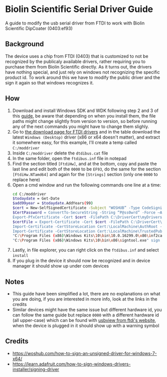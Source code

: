 # Biolin Scientific Serial Driver Guide
A guide to modify the usb serial driver from FTDI to work with Biolin Scientific DipCoater (0403:ef93)

## Background
The device uses a chip from FTDI (0403) that is customized to not be recognized by the publicaly available drivers, rather requiring you to purchase them from Biolin Scientific directly.
As it turns out, the drivers have nothing special, and just rely on windows not recognizing the specific product id.
To work around this we have to modify the public driver and the sign it again so that windows recognizes it.

## How
1. Download and install Windows SDK and WDK following step 2 and 3 of this [guide](https://learn.microsoft.com/en-us/windows-hardware/drivers/download-the-wdk), be aware that depending on when you install them, the file paths might change slightly from version to version, so before running any of the next commands you might have to change them slighly.
2. Go to [the download page for FTDI drivers](https://ftdichip.com/drivers/d2xx-drivers/) and in the table download the latest `Windows (Desktop)` driver (x86 or x64 doesn't matter), and extract it somewhere easy, for this example, I'll create a temp called `C:/moddriver`
4. Inside `C:/moddriver` delete the `dtdibus.cat` file
5. In the same folder, open the `ftdibus.inf` file in notepad
6. Find the section titled `[FtdiHw]`, and at the bottom, copy and paste the last line and edit both of the `0000` to be `EF93`, do the same for the section `[FtdiHw.NTamd64]` and again for the `[Strings]` section (only one `0000` to replace here)
7. Open a cmd window and run the following commands one line at a time:
   ```sh
   cd C:/moddriver
   $todaydate = Get-Date
   $add99year = $todaydate.AddYears(99)
   $cert = New-SelfSignedCertificate -Subject "WOSHUB” -Type CodeSigningCert -CertStoreLocation cert:\LocalMachine\My -notafter $add99year
   $CertPassword = ConvertTo-SecureString -String “P@ss0wrd” -Force –AsPlainText
   Export-PfxCertificate -Cert $cert -FilePath C:\DriverCert\myDrivers.pfx -Password $CertPassword
   $certFile = Export-Certificate -Cert $cert -FilePath C:\DriverCert\drivecert.cer
   Import-Certificate -CertStoreLocation Cert:\LocalMachine\AuthRoot -FilePath $certFile.FullName
   Import-Certificate -CertStoreLocation Cert:\LocalMachine\TrustedPublisher -FilePath $certFile.FullName
   "C:\Program Files (x86)\Windows Kits\10\bin\10.0.16299.0\x86\inf2cat.exe" /v /os:XP_X86,Vista_X86,Vista_X64,7_X86,7_X64,8_X86,8_X64,6_3_X86,6_3_X64,10_X86,10_X64 /driver:.
   "C:\Program Files (x86)\Windows Kits\10\bin\x86\signtool.exe" sign /tr http://timestamp.digicert.com /td SHA256 /v /f C:\moddriver\myDrivers.pfx /p P@ss0wrd C:\moddriver\ftdibus.cat
   ```
8. Lastly, in file explorer, you can right click on the `ftdibus.inf` and select `install`
9. If you plug in the device it should now be recognized and in device manager it should show up under com devices

## Notes
- This guide have been simplified a lot, there are no explanations on what you are doing, if you are interested in more info, look at the links in the credits
- Similar devices might have the same issue but different hardware id, you can follow the same guide but replace `0000` with a different hardware id (all upper-case) which can be found with [usbview from ftdi's website](https://ftdichip.com/utilities/#microsoft-usbview), when the device is plugged in it should show up with a warning symbol

## Credits
- https://woshub.com/how-to-sign-an-unsigned-driver-for-windows-7-x64/
- https://learn.adafruit.com/how-to-sign-windows-drivers-installer/signing-driver
